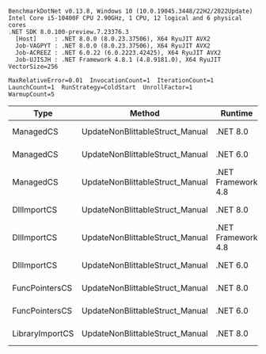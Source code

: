 ```

BenchmarkDotNet v0.13.8, Windows 10 (10.0.19045.3448/22H2/2022Update)
Intel Core i5-10400F CPU 2.90GHz, 1 CPU, 12 logical and 6 physical cores
.NET SDK 8.0.100-preview.7.23376.3
  [Host]     : .NET 8.0.0 (8.0.23.37506), X64 RyuJIT AVX2
  Job-VAGPYT : .NET 8.0.0 (8.0.23.37506), X64 RyuJIT AVX2
  Job-ACREEZ : .NET 6.0.22 (6.0.2223.42425), X64 RyuJIT AVX2
  Job-UJISJH : .NET Framework 4.8.1 (4.8.9181.0), X64 RyuJIT VectorSize=256

MaxRelativeError=0.01  InvocationCount=1  IterationCount=1  
LaunchCount=1  RunStrategy=ColdStart  UnrollFactor=1  
WarmupCount=5  

```
| Type            | Method                          | Runtime            | input                | Mean        | Error | Median      | Min         | Max         | Allocated |
|---------------- |-------------------------------- |------------------- |--------------------- |------------:|------:|------------:|------------:|------------:|----------:|
| ManagedCS       | UpdateNonBlittableStruct_Manual | .NET 8.0           | PInvo(...)truct [49] |    493.3 μs |    NA |    493.3 μs |    493.3 μs |    493.3 μs |     480 B |
| ManagedCS       | UpdateNonBlittableStruct_Manual | .NET 6.0           | PInvo(...)truct [49] |    661.6 μs |    NA |    661.6 μs |    661.6 μs |    661.6 μs |     720 B |
| ManagedCS       | UpdateNonBlittableStruct_Manual | .NET Framework 4.8 | PInvo(...)truct [49] |    758.2 μs |    NA |    758.2 μs |    758.2 μs |    758.2 μs |         - |
| DllImportCS     | UpdateNonBlittableStruct_Manual | .NET 8.0           | PInvo(...)truct [49] | 18,591.5 μs |    NA | 18,591.5 μs | 18,591.5 μs | 18,591.5 μs |     472 B |
| DllImportCS     | UpdateNonBlittableStruct_Manual | .NET Framework 4.8 | PInvo(...)truct [49] | 18,599.2 μs |    NA | 18,599.2 μs | 18,599.2 μs | 18,599.2 μs |         - |
| DllImportCS     | UpdateNonBlittableStruct_Manual | .NET 6.0           | PInvo(...)truct [49] | 18,885.6 μs |    NA | 18,885.6 μs | 18,885.6 μs | 18,885.6 μs |     712 B |
| FuncPointersCS  | UpdateNonBlittableStruct_Manual | .NET 8.0           | PInvo(...)truct [49] | 30,424.4 μs |    NA | 30,424.4 μs | 30,424.4 μs | 30,424.4 μs |     472 B |
| FuncPointersCS  | UpdateNonBlittableStruct_Manual | .NET 6.0           | PInvo(...)truct [49] | 30,476.2 μs |    NA | 30,476.2 μs | 30,476.2 μs | 30,476.2 μs |     712 B |
| LibraryImportCS | UpdateNonBlittableStruct_Manual | .NET 8.0           | PInvo(...)truct [49] | 30,759.5 μs |    NA | 30,759.5 μs | 30,759.5 μs | 30,759.5 μs |     472 B |
